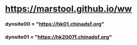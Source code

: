 # https://marstool.github.io/ww

### dynsite00 = "https://hk01.chinadsf.org"
### dynsite01 = "https://hk2007f.chinadsf.org"
